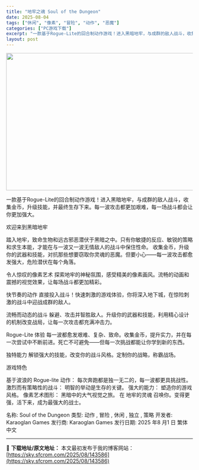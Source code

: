 ```yaml
---
title: "地牢之魂 Soul of the Dungeon"
date: 2025-08-04
tags: ["休闲", "像素", "冒险", "动作", "恶魔"]
categories: ["PC游戏下载"]
excerpt: "一款基于Rogue-Lite的回合制动作游戏！进入黑暗地牢，与成群的敌人战斗，收集金币，升级技能，并最终生存下来。每一波攻击都更加艰难，每一场战斗都会让你更加强大。 欢迎来到黑暗地牢 踏入地牢，致命生物和远古邪恶潜伏于黑暗之中。只有你敏捷的反应、敏锐的策略和求生本能，才能在与一波又一波无情敌人的战斗&hellip;"
layout: post
---
```


<img class="aligncenter size-full wp-image-143587" src="https://sky.sfcrom.com/wp-content/uploads/2025/08/2025080409000116.webp" alt="" width="660" height="370" />

一款基于Rogue-Lite的回合制动作游戏！进入黑暗地牢，与成群的敌人战斗，收集金币，升级技能，并最终生存下来。每一波攻击都更加艰难，每一场战斗都会让你更加强大。

欢迎来到黑暗地牢

踏入地牢，致命生物和远古邪恶潜伏于黑暗之中。只有你敏捷的反应、敏锐的策略和求生本能，才能在与一波又一波无情敌人的战斗中保住性命。
收集金币，升级你的武器和技能，对抗那些想要窃取你灵魂的恶魔。但要小心——每一波攻击都愈发强大，危险潜伏在每个角落。

令人惊叹的像素艺术
探索地牢的神秘氛围，感受精美的像素画风。流畅的动画和震撼的视觉效果，让每场战斗都更加精彩。

快节奏的动作
直接投入战斗！快速刺激的游戏体验，你将深入地下城，在惊险刺激的战斗中迎战成群的敌人。

流畅而动态的战斗
躲避、攻击并智胜敌人。升级你的武器和技能，利用精心设计的机制改变战局，让每一次攻击都充满冲击力。

Rogue-Lite 体验
每一波都愈发艰难、复杂、致命。收集金币，提升实力，并在每一次尝试中不断前进。死亡不可避免——但每一次挑战都能让你学到新的东西。

独特能力
解锁强大的技能，改变你的战斗风格。定制你的战略，称霸战场。

游戏特色

基于波浪的 Rogue-lite 动作： 每次奔跑都是独一无二的，每一波都更具挑战性。
激烈而有策略性的战斗： 明智的举动是生存的关键。
强大的能力： 塑造你的游戏风格。
像素艺术图形： 黑暗中的大气视觉之旅。
在 地牢的灵魂 召唤你。变得更强，活下来，成为最强大的战士。

名称: Soul of the Dungeon
类型: 动作 , 冒险 , 休闲 , 独立 , 策略
开发者: Karaoglan Games
发行商: Karaoglan Games
发行日期: 2025 年8 月1 日
繁体中文

---
📖 **下载地址/原文地址：** 本文最初发布于我的博客网站：[https://sky.sfcrom.com/2025/08/143586](https://sky.sfcrom.com/2025/08/143586)
